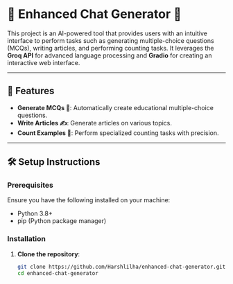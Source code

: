 # 🌟 Enhanced Chat Generator 🌟

This project is an AI-powered tool that provides users with an intuitive interface to perform tasks such as generating multiple-choice questions (MCQs), writing articles, and performing counting tasks. It leverages the **Groq API** for advanced language processing and **Gradio** for creating an interactive web interface.

---

## 🚀 Features
- **Generate MCQs 📝**: Automatically create educational multiple-choice questions.
- **Write Articles ✍️**: Generate articles on various topics.
- **Count Examples 🔢**: Perform specialized counting tasks with precision.

---

## 🛠️ Setup Instructions

### Prerequisites
Ensure you have the following installed on your machine:
- Python 3.8+
- pip (Python package manager)

### Installation
1. **Clone the repository**:
   ```bash
   git clone https://github.com/Harshlilha/enhanced-chat-generator.git
   cd enhanced-chat-generator
